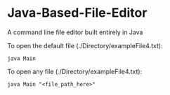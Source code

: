# Java-Based-File-Editor
A command line file editor built entirely in Java

To open the default file (./Directory/exampleFile4.txt):
```
java Main
```
To open any file (./Directory/exampleFile4.txt):
```
java Main "<file_path_here>"
```
